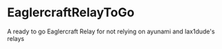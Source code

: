 # EaglercraftRelayToGo
A ready to go Eaglercraft Relay for not relying on ayunami and lax1dude's relays
